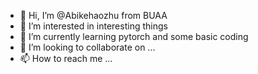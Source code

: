 - 👋 Hi, I’m @Abikehaozhu from BUAA
- 👀 I’m interested in interesting things
- 🌱 I’m currently learning pytorch and some basic coding
- 💞️ I’m looking to collaborate on ...
- 📫 How to reach me ...

<!---
Abikehaozhu/Abikehaozhu is a ✨ special ✨ repository because its `README.md` (this file) appears on your GitHub profile.
You can click the Preview link to take a look at your changes.
--->
